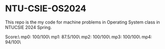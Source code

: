 # NTU-CSIE-OS2024

This repo is the my code for machine problems in Operating System class in NTUCSIE 2024 Spring.

Score:\\
  mp0: 100/100\\
  mp1: 87.5/100\\
  mp2: 100/100\\
  mp3: 100/100\\
  mp4: 94/100\\
